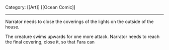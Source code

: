Category: [[Art]] [[Ocean Comic]]
___
Narrator needs to close the coverings of the lights on the outside of the house. 

The creature swims upwards for one more attack. Narrator needs to reach the final covering, close it, so that Fara can 